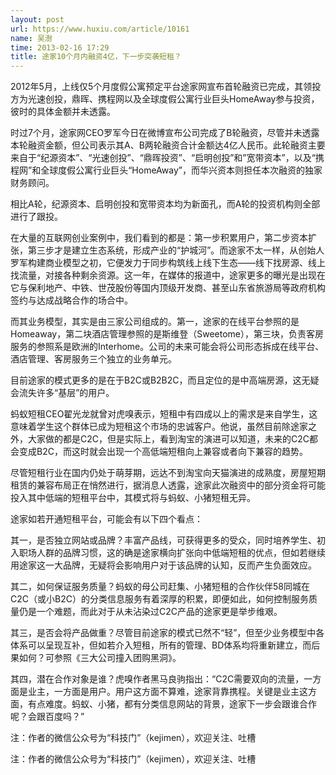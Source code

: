 ```yaml
---
layout: post
url: https://www.huxiu.com/article/10161
name: 吴澍
time: 2013-02-16 17:29
title: 途家10个月内融资4亿，下一步突袭短租？
---
```

2012年5月，上线仅5个月度假公寓预定平台途家网宣布首轮融资已完成，其领投方为光速创投，鼎晖、携程网以及全球度假公寓行业巨头HomeAway参与投资，彼时的具体金额并未透露。　　

时过7个月，途家网CEO罗军今日在微博宣布公司完成了B轮融资，尽管并未透露本轮融资金额，但公司表示其A、B两轮融资合计金额达4亿人民币。此轮融资主要来自于“纪源资本”、“光速创投”、“鼎晖投资”、“启明创投”和”宽带资本”，以及“携程网”和全球度假公寓行业巨头“HomeAway”，而华兴资本则担任本次融资的独家财务顾问。

相比A轮，纪源资本、启明创投和宽带资本均为新面孔，而A轮的投资机构则全部进行了跟投。

在大量的互联网创业案例中，我们看到的都是：第一步积累用户，第二步资本扩张，第三步才是建立生态系统，形成产业的“护城河”。而途家不太一样，从创始人罗军构建商业模型之初，它便发力于同步构筑线上线下生态——线下找房源、线上找流量，对接各种剩余资源。这一年，在媒体的报道中，途家更多的曝光是出现在它与保利地产、中铁、世茂股份等国内顶级开发商、甚至山东省旅游局等政府机构签约与达成战略合作的场合中。

而其业务模型，其实是由三家公司组成的。第一，途家的在线平台参照的是Homeaway，第二块酒店管理参照的是斯维登（Sweetome），第三块，负责客房服务的参照系是欧洲的Interhome。公司的未来可能会将公司形态拆成在线平台、酒店管理、客房服务三个独立的业务单元。

目前途家的模式更多的是在于B2C或B2B2C，而且定位的是中高端房源，这无疑会流失许多“基层”的用户。

蚂蚁短租CEO翟光龙就曾对虎嗅表示，短租中有四成以上的需求是来自学生，这意味着学生这个群体已成为短租这个市场的忠诚客户。他说，虽然目前除途家之外，大家做的都是C2C，但是实际上，看到淘宝的演进可以知道，未来的C2C都会变成B2C，而这时就会出现一个高低端短租向上兼容或者向下兼容的趋势。

尽管短租行业在国内仍处于萌芽期，远达不到淘宝向天猫演进的成熟度，房屋短期租赁的兼容布局正在悄然进行，据消息人透露，途家此次融资中的部分资金将可能投入其中低端的短租平台中，其模式将与蚂蚁、小猪短租无异。

途家如若开通短租平台，可能会有以下四个看点：

其一，是否独立网站或品牌？丰富产品线，可获得更多的受众，同时培养学生、初入职场人群的品牌习惯，这的确是途家横向扩张向中低端短租的优点，但如若继续用途家这一大品牌，无疑将会影响用户对于该品牌的认知，反而产生负面效应。

其二，如何保证服务质量？蚂蚁的母公司赶集、小猪短租的合作伙伴58同城在C2C（或小B2C）的分类信息服务有着深厚的积累，即便如此，如何控制服务质量仍是一个难题，而此对于从未沾染过C2C产品的途家更是举步维艰。

其三，是否会将产品做重？尽管目前途家的模式已然不“轻”，但至少业务模型中各体系可以呈现互补，但如若介入短租，所有的管理、BD体系均将重新建立，而后果如何？可参照《三大公司撞入团购黑洞》。

其四，潜在合作对象是谁？虎嗅作者黑马良驹指出：“C2C需要双向的流量，一方面是业主，一方面是用户。用户这方面不算难，途家背靠携程。关键是业主这方面，有点难度。蚂蚁、小猪，都有分类信息网站的背景，途家下一步会跟谁合作呢？会跟百度吗？”

注：作者的微信公众号为“科技门”（kejimen），欢迎关注、吐槽

注：作者的微信公众号为“科技门”（kejimen），欢迎关注、吐槽

